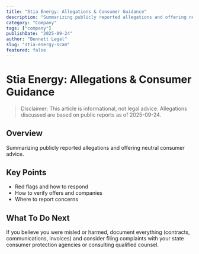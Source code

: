 ```yaml
---
title: "Stia Energy: Allegations & Consumer Guidance"
description: "Summarizing publicly reported allegations and offering neutral consumer advice."
category: "Company"
tags: ["company"]
publishDate: "2025-09-24"
author: "Bennett Legal"
slug: "stia-energy-scam"
featured: false
---
```


# Stia Energy: Allegations & Consumer Guidance

> Disclaimer: This article is informational, not legal advice. Allegations discussed are based on public reports as of 2025-09-24.

## Overview
Summarizing publicly reported allegations and offering neutral consumer advice.

## Key Points
- Red flags and how to respond
- How to verify offers and companies
- Where to report concerns

## What To Do Next
If you believe you were misled or harmed, document everything (contracts, communications, invoices) and consider filing complaints with your state consumer protection agencies or consulting qualified counsel.
